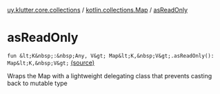 [uy.klutter.core.collections](../index.md) / [kotlin.collections.Map](index.md) / [asReadOnly](.)


# asReadOnly
`fun &lt;K&nbsp;:&nbsp;Any, V&gt; Map&lt;K,&nbsp;V&gt;.asReadOnly(): Map&lt;K,&nbsp;V&gt;` [(source)](https://github.com/kohesive/klutter/blob/master/core-jdk6/src/main/kotlin/uy/klutter/core/common/Immutable.kt#L256)

Wraps the Map with a lightweight delegating class that prevents casting back to mutable type



